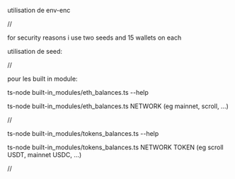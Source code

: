 utilisation de env-enc

//

for security reasons i use two seeds and 15 wallets on each

utilisation de seed:

//

pour les built in module:

ts-node built-in_modules/eth_balances.ts --help

ts-node built-in_modules/eth_balances.ts NETWORK (eg mainnet, scroll, ...)

//

ts-node built-in_modules/tokens_balances.ts --help

ts-node built-in_modules/tokens_balances.ts NETWORK TOKEN (eg scroll USDT, mainnet USDC, ...)

//
